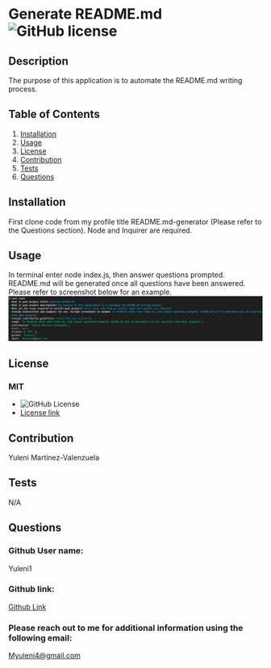 
  # Generate README.md ![GitHub license](https://img.shields.io/badge/license-MIT-blue.svg)


  ## Description
  The purpose of this application is to automate the README.md writing process. 


  ## Table of Contents
  1. [Installation](#installation)
  2. [Usage](#usage)
  3. [License](#license)
  4. [Contribution](#contribution)
  5. [Tests](#tests)
  6. [Questions](#questions)

  ## Installation
  First clone code from my profile title README.md-generator (Please refer to the Questions section). Node and Inquirer are required. 


  ## Usage 
  In terminal enter node index.js, then answer questions prompted. README.md will be generated once all questions have been answered. Please refer to screenshot below for an example. ![Screenshot](/utils/Screenshot%202022-07-04%20173319.png)


  ## License 
  

  ### MIT
  - ![GitHub License](https://img.shields.io/badge/license-MIT-blue.svg)
  - 
    [License link](https://opensource.org/licenses/MIT)
    
    


  ## Contribution
  Yuleni Martinez-Valenzuela


  ## Tests 
  N/A


  ## Questions
  ### Github User name:
  Yuleni1
  ### Github link:
  [Github Link](https://github.com/Yuleni1)
  ### Please reach out to me for additional information using the following email: 
  Myuleni4@gmail.com


